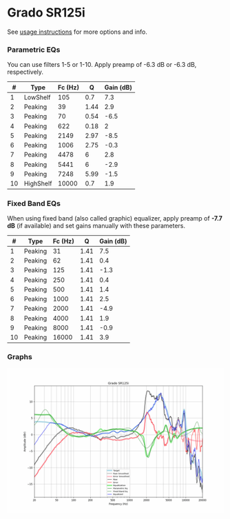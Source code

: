 # Grado SR125i
See [usage instructions](https://github.com/jaakkopasanen/AutoEq#usage) for more options and info.

### Parametric EQs
You can use filters 1-5 or 1-10. Apply preamp of -6.3 dB or -6.3 dB, respectively.

|   # | Type      |   Fc (Hz) |    Q |   Gain (dB) |
|-----|-----------|-----------|------|-------------|
|   1 | LowShelf  |       105 | 0.7  |         7.3 |
|   2 | Peaking   |        39 | 1.44 |         2.9 |
|   3 | Peaking   |        70 | 0.54 |        -6.5 |
|   4 | Peaking   |       622 | 0.18 |         2   |
|   5 | Peaking   |      2149 | 2.97 |        -8.5 |
|   6 | Peaking   |      1006 | 2.75 |        -0.3 |
|   7 | Peaking   |      4478 | 6    |         2.8 |
|   8 | Peaking   |      5441 | 6    |        -2.9 |
|   9 | Peaking   |      7248 | 5.99 |        -1.5 |
|  10 | HighShelf |     10000 | 0.7  |         1.9 |

### Fixed Band EQs
When using fixed band (also called graphic) equalizer, apply preamp of **-7.7 dB** (if available) and set gains manually with these parameters.

|   # | Type    |   Fc (Hz) |    Q |   Gain (dB) |
|-----|---------|-----------|------|-------------|
|   1 | Peaking |        31 | 1.41 |         7.5 |
|   2 | Peaking |        62 | 1.41 |         0.4 |
|   3 | Peaking |       125 | 1.41 |        -1.3 |
|   4 | Peaking |       250 | 1.41 |         0.4 |
|   5 | Peaking |       500 | 1.41 |         1.4 |
|   6 | Peaking |      1000 | 1.41 |         2.5 |
|   7 | Peaking |      2000 | 1.41 |        -4.9 |
|   8 | Peaking |      4000 | 1.41 |         1.9 |
|   9 | Peaking |      8000 | 1.41 |        -0.9 |
|  10 | Peaking |     16000 | 1.41 |         3.9 |

### Graphs
![](./Grado%20SR125i.png)

